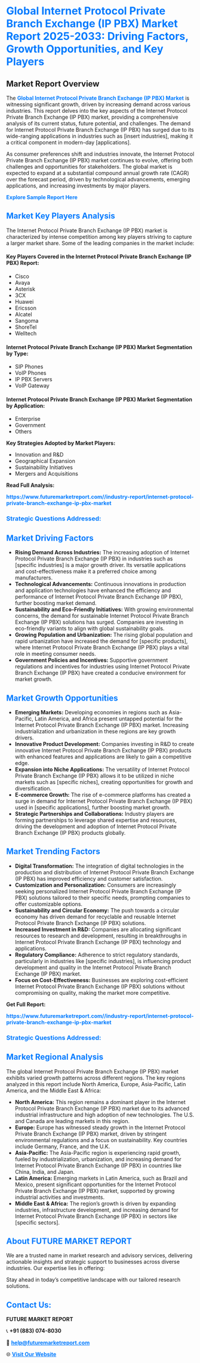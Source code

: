 <h1 style="color: #007BFF;">Global Internet Protocol Private Branch Exchange (IP PBX) Market Report 2025-2033: Driving Factors, Growth Opportunities, and Key Players</h1>

<section id="overview">
<h2>Market Report Overview</h2>
<p>The <a href="https://www.futuremarketreport.com//industry-report/internet-protocol-private-branch-exchange-ip-pbx-market" style="color: #007BFF; text-decoration: none;"><strong>Global Internet Protocol Private Branch Exchange (IP PBX) Market</strong></a> is witnessing significant growth, driven by increasing demand across various industries. This report delves into the key aspects of the Internet Protocol Private Branch Exchange (IP PBX) market, providing a comprehensive analysis of its current status, future potential, and challenges. The demand for Internet Protocol Private Branch Exchange (IP PBX) has surged due to its wide-ranging applications in industries such as [insert industries], making it a critical component in modern-day [applications].</p>
<p>As consumer preferences shift and industries innovate, the Internet Protocol Private Branch Exchange (IP PBX) market continues to evolve, offering both challenges and opportunities for stakeholders. The global market is expected to expand at a substantial compound annual growth rate (CAGR) over the forecast period, driven by technological advancements, emerging applications, and increasing investments by major players.</p>
</section>

<section id="overview">
<p><a href="https://www.futuremarketreport.com//request-sample/reportId=59373" style="color: #007BFF; text-decoration: none;"><strong>Explore Sample Report Here</strong></a></p>
</section>

<section id="key-players">
<h2 style="color: #007BFF;">Market Key Players Analysis</h2>
<p>The Internet Protocol Private Branch Exchange (IP PBX) market is characterized by intense competition among key players striving to capture a larger market share. Some of the leading companies in the market include:</p>
<h4>Key Players Covered in the Internet Protocol Private Branch Exchange (IP PBX) Report:</h4>
<ul><li>Cisco</li><li>Avaya</li><li>Asterisk</li><li>3CX</li><li>Huawei</li><li>Ericsson</li><li>Alcatel</li><li>Sangoma</li><li>ShoreTel</li><li>Welltech</li></ul>
<h4>Internet Protocol Private Branch Exchange (IP PBX) Market Segmentation by Type:</h4>
<ul><li>SIP Phones</li><li>VoIP Phones</li><li>IP PBX Servers</li><li>VoIP Gateway</li></ul>

<h4>Internet Protocol Private Branch Exchange (IP PBX) Market Segmentation by Application:</h4>
<ul><li>Enterprise</li><li>Government</li><li>Others</li></ul>
<p><strong>Key Strategies Adopted by Market Players:</strong></p>
<ul>
<li>Innovation and R&D</li>
<li>Geographical Expansion</li>
<li>Sustainability Initiatives</li>
<li>Mergers and Acquisitions</li>
</ul>
</section>

<section>
<p><strong>Read Full Analysis: </strong></p><a href="https://www.futuremarketreport.com//industry-report/internet-protocol-private-branch-exchange-ip-pbx-market" style="color: #007BFF; text-decoration: none;"><strong>https://www.futuremarketreport.com//industry-report/internet-protocol-private-branch-exchange-ip-pbx-market</strong></a>
<h3 style="color: #007BFF;">Strategic Questions Addressed:</h3>
</section>

<section id="driving-factors">
<h2 style="color: #007BFF;">Market Driving Factors</h2>
<ul>
<li><strong>Rising Demand Across Industries:</strong> The increasing adoption of Internet Protocol Private Branch Exchange (IP PBX) in industries such as [specific industries] is a major growth driver. Its versatile applications and cost-effectiveness make it a preferred choice among manufacturers.</li>
<li><strong>Technological Advancements:</strong> Continuous innovations in production and application technologies have enhanced the efficiency and performance of Internet Protocol Private Branch Exchange (IP PBX), further boosting market demand.</li>
<li><strong>Sustainability and Eco-Friendly Initiatives:</strong> With growing environmental concerns, the demand for sustainable Internet Protocol Private Branch Exchange (IP PBX) solutions has surged. Companies are investing in eco-friendly variants to align with global sustainability goals.</li>
<li><strong>Growing Population and Urbanization:</strong> The rising global population and rapid urbanization have increased the demand for [specific products], where Internet Protocol Private Branch Exchange (IP PBX) plays a vital role in meeting consumer needs.</li>
<li><strong>Government Policies and Incentives:</strong> Supportive government regulations and incentives for industries using Internet Protocol Private Branch Exchange (IP PBX) have created a conducive environment for market growth.</li>
</ul>
</section>

<section id="growth-opportunities">
<h2 style="color: #007BFF;">Market Growth Opportunities</h2>
<ul>
<li><strong>Emerging Markets:</strong> Developing economies in regions such as Asia-Pacific, Latin America, and Africa present untapped potential for the Internet Protocol Private Branch Exchange (IP PBX) market. Increasing industrialization and urbanization in these regions are key growth drivers.</li>
<li><strong>Innovative Product Development:</strong> Companies investing in R&D to create innovative Internet Protocol Private Branch Exchange (IP PBX) products with enhanced features and applications are likely to gain a competitive edge.</li>
<li><strong>Expansion into Niche Applications:</strong> The versatility of Internet Protocol Private Branch Exchange (IP PBX) allows it to be utilized in niche markets such as [specific niches], creating opportunities for growth and diversification.</li>
<li><strong>E-commerce Growth:</strong> The rise of e-commerce platforms has created a surge in demand for Internet Protocol Private Branch Exchange (IP PBX) used in [specific applications], further boosting market growth.</li>
<li><strong>Strategic Partnerships and Collaborations:</strong> Industry players are forming partnerships to leverage shared expertise and resources, driving the development and adoption of Internet Protocol Private Branch Exchange (IP PBX) products globally.</li>
</ul>
</section>

<section id="trending-factors">
<h2 style="color: #007BFF;">Market Trending Factors</h2>
<ul>
<li><strong>Digital Transformation:</strong> The integration of digital technologies in the production and distribution of Internet Protocol Private Branch Exchange (IP PBX) has improved efficiency and customer satisfaction.</li>
<li><strong>Customization and Personalization:</strong> Consumers are increasingly seeking personalized Internet Protocol Private Branch Exchange (IP PBX) solutions tailored to their specific needs, prompting companies to offer customizable options.</li>
<li><strong>Sustainability and Circular Economy:</strong> The push towards a circular economy has driven demand for recyclable and reusable Internet Protocol Private Branch Exchange (IP PBX) solutions.</li>
<li><strong>Increased Investment in R&D:</strong> Companies are allocating significant resources to research and development, resulting in breakthroughs in Internet Protocol Private Branch Exchange (IP PBX) technology and applications.</li>
<li><strong>Regulatory Compliance:</strong> Adherence to strict regulatory standards, particularly in industries like [specific industries], is influencing product development and quality in the Internet Protocol Private Branch Exchange (IP PBX) market.</li>
<li><strong>Focus on Cost-Effectiveness:</strong> Businesses are exploring cost-efficient Internet Protocol Private Branch Exchange (IP PBX) solutions without compromising on quality, making the market more competitive.</li>
</ul>
</section>

<section>
<p><strong>Get Full Report: </strong></p><a href="https://www.futuremarketreport.com//industry-report/internet-protocol-private-branch-exchange-ip-pbx-market" style="color: #007BFF; text-decoration: none;"><strong>https://www.futuremarketreport.com//industry-report/internet-protocol-private-branch-exchange-ip-pbx-market</strong></a>
<h3 style="color: #007BFF;">Strategic Questions Addressed:</h3>
</section>


<section id="regional-analysis">
<h2 style="color: #007BFF;">Market Regional Analysis</h2>
<p>The global Internet Protocol Private Branch Exchange (IP PBX) market exhibits varied growth patterns across different regions. The key regions analyzed in this report include North America, Europe, Asia-Pacific, Latin America, and the Middle East & Africa:</p>
<ul>
<li><strong>North America:</strong> This region remains a dominant player in the Internet Protocol Private Branch Exchange (IP PBX) market due to its advanced industrial infrastructure and high adoption of new technologies. The U.S. and Canada are leading markets in this region.</li>
<li><strong>Europe:</strong> Europe has witnessed steady growth in the Internet Protocol Private Branch Exchange (IP PBX) market, driven by stringent environmental regulations and a focus on sustainability. Key countries include Germany, France, and the U.K.</li>
<li><strong>Asia-Pacific:</strong> The Asia-Pacific region is experiencing rapid growth, fueled by industrialization, urbanization, and increasing demand for Internet Protocol Private Branch Exchange (IP PBX) in countries like China, India, and Japan.</li>
<li><strong>Latin America:</strong> Emerging markets in Latin America, such as Brazil and Mexico, present significant opportunities for the Internet Protocol Private Branch Exchange (IP PBX) market, supported by growing industrial activities and investments.</li>
<li><strong>Middle East & Africa:</strong> The region’s growth is driven by expanding industries, infrastructure development, and increasing demand for Internet Protocol Private Branch Exchange (IP PBX) in sectors like [specific sectors].</li>
</ul>
</section>

<footer>
<h2 style="color: #007BFF;">About FUTURE MARKET REPORT</h2>
<p>We are a trusted name in market research and advisory services, delivering actionable insights and strategic support to businesses across diverse industries. Our expertise lies in offering:</p>

<p>Stay ahead in today’s competitive landscape with our tailored research solutions.</p>

<h2 style="color: #007BFF;">Contact Us:</h2>
<p><strong>FUTURE MARKET REPORT</strong></p>
<p>📞 <strong>+91 (883) 074-8030</strong></p>
<p>📧 <strong><a href="mailto:help@futuremarketreport.com" style="color: #007BFF;">help@futuremarketreport.com</a></strong></p>
<p>🌐 <strong><a href="https://www.futuremarketreport.com/" style="color: #007BFF;">Visit Our Website</a></strong></p>
</footer>